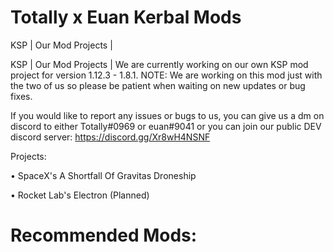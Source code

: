 # Totally x Euan Kerbal Mods
KSP | Our Mod Projects |


KSP | Our Mod Projects | We are currently working on our own KSP mod project for version 1.12.3 - 1.8.1. NOTE: We are working on this mod just with the two of us so please be patient when waiting on new updates or bug fixes. 

If you would like to report any issues or bugs to us, you can give us a dm on discord to either Totally#0969 or euan#9041 or you can join our public DEV discord server: https://discord.gg/Xr8wH4NSNF

Projects: 

• SpaceX's A Shortfall Of Gravitas Droneship

• Rocket Lab's Electron (Planned)

# Recommended Mods:


